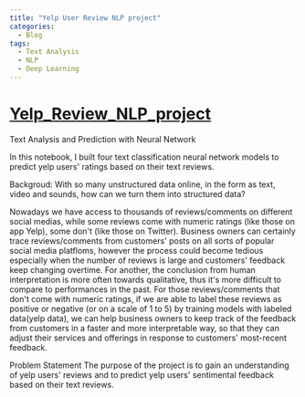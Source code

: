 ```yaml
---
title: "Yelp User Review NLP project"
categories:
  - Blog
tags:
  - Text Analysis
  - NLP
  - Deep Learning
---
```


# [Yelp_Review_NLP_project](https://yzclaire.github.io/Yelp_User_Reviews_NLP_project/) 
Text Analysis and Prediction with Neural Network

In this notebook, I built four text classification neural network models to predict yelp users' ratings based on their text reviews.

Backgroud:
With so many unstructured data online, in the form as text, video and sounds, how can we turn them into structured data?

Nowadays we have access to thousands of reviews/comments on different social medias, while some reviews come with numeric ratings (like those on app Yelp), some don't (like those on Twitter). Business owners can certainly trace reviews/comments from customers' posts on all sorts of popular social media platfloms, however the process could become tedious especially when the number of reviews is large and customers' feedback keep changing overtime. For another, the conclusion from human interpretation is more often towards qualitative, thus it's more difficult to compare to performances in the past. For those reviews/comments that don't come with numeric ratings, if we are able to label these reviews as positive or negative (or on a scale of 1 to 5) by training models with labeled data(yelp data), we can help business owners to keep track of the feedback from customers in a faster and more interpretable way, so that they can adjust their services and offerings in response to customers' most-recent feedback.

Problem Statement
The purpose of the project is to gain an understanding of yelp users' reviews and to predict yelp users' sentimental feedback based on their text reviews.
